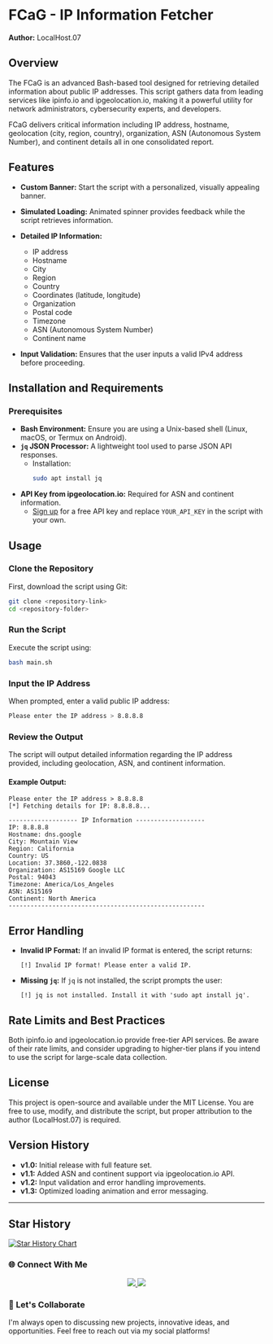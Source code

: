 # FCaG - IP Information Fetcher

**Author:** LocalHost.07

## Overview

The FCaG is an advanced Bash-based tool designed for retrieving detailed information about public IP addresses. This script gathers data from leading services like ipinfo.io and ipgeolocation.io, making it a powerful utility for network administrators, cybersecurity experts, and developers.

FCaG delivers critical information including IP address, hostname, geolocation (city, region, country), organization, ASN (Autonomous System Number), and continent details all in one consolidated report.

## Features

- **Custom Banner:** Start the script with a personalized, visually appealing banner.
- **Simulated Loading:** Animated spinner provides feedback while the script retrieves information.
- **Detailed IP Information:**
  - IP address
  - Hostname
  - City
  - Region
  - Country
  - Coordinates (latitude, longitude)
  - Organization
  - Postal code
  - Timezone
  - ASN (Autonomous System Number)
  - Continent name
  
- **Input Validation:** Ensures that the user inputs a valid IPv4 address before proceeding.

## Installation and Requirements

### Prerequisites

- **Bash Environment:** Ensure you are using a Unix-based shell (Linux, macOS, or Termux on Android).
- **`jq` JSON Processor:** A lightweight tool used to parse JSON API responses.
  - Installation:
    ```bash
    sudo apt install jq
    ```
- **API Key from ipgeolocation.io:** Required for ASN and continent information.
  - [Sign up](https://ipgeolocation.io/signup) for a free API key and replace `YOUR_API_KEY` in the script with your own.

## Usage

### Clone the Repository

First, download the script using Git:

```bash
git clone <repository-link>
cd <repository-folder>
```

### Run the Script

Execute the script using:

```bash
bash main.sh
```

### Input the IP Address

When prompted, enter a valid public IP address:

```bash
Please enter the IP address > 8.8.8.8
```

### Review the Output

The script will output detailed information regarding the IP address provided, including geolocation, ASN, and continent information.

#### Example Output:

```
Please enter the IP address > 8.8.8.8
[*] Fetching details for IP: 8.8.8.8...

------------------- IP Information -------------------
IP: 8.8.8.8
Hostname: dns.google
City: Mountain View
Region: California
Country: US
Location: 37.3860,-122.0838
Organization: AS15169 Google LLC
Postal: 94043
Timezone: America/Los_Angeles
ASN: AS15169
Continent: North America
------------------------------------------------------
```

## Error Handling

- **Invalid IP Format:** If an invalid IP format is entered, the script returns:
  ```
  [!] Invalid IP format! Please enter a valid IP.
  ```

- **Missing `jq`:** If `jq` is not installed, the script prompts the user:
  ```
  [!] jq is not installed. Install it with 'sudo apt install jq'.
  ```

## Rate Limits and Best Practices

Both ipinfo.io and ipgeolocation.io provide free-tier API services. Be aware of their rate limits, and consider upgrading to higher-tier plans if you intend to use the script for large-scale data collection.

## License

This project is open-source and available under the MIT License. You are free to use, modify, and distribute the script, but proper attribution to the author (LocalHost.07) is required.

## Version History

- **v1.0:** Initial release with full feature set.
- **v1.1:** Added ASN and continent support via ipgeolocation.io API.
- **v1.2:** Input validation and error handling improvements.
- **v1.3:** Optimized loading animation and error messaging.

---


## Star History

[![Star History Chart](https://api.star-history.com/svg?repos=zooxinirll/BuCaG&type=Date)](https://star-history.com/#username/repository)

### 🌐 Connect With Me
<p align="center"> <a href="https://github.com/zooxinirll" target="_blank"> <img src="https://img.shields.io/badge/GitHub-000?style=for-the-badge&logo=github&logoColor=white" /> </a> <a href="https://www.instagram.com/h3r.10c4lh0st.07?igsh=MTRqcGNsdmN3a2FyaA==" target="_blank"> <img src="https://img.shields.io/badge/Instagram-E4405F?style=for-the-badge&logo=instagram&logoColor=white" /> </a></p>

### 🧠 Let's Collaborate
I'm always open to discussing new projects, innovative ideas, and opportunities. Feel free to reach out via my social platforms!
